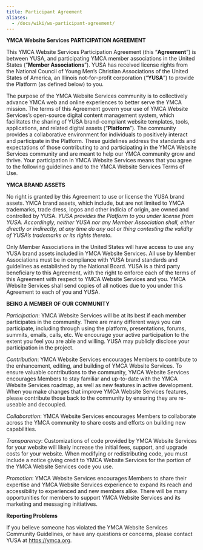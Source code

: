```yaml
---
title: Participant Agreement
aliases:
  - /docs/wiki/ws-participant-agreement/
---
```


**YMCA Website Services PARTICIPATION AGREEMENT**

This YMCA Website Services Participation Agreement (this “**Agreement**”) is between YUSA, and participating YMCA member associations in the United States (“**Member Associations**”). YUSA has received license rights from the National Council of Young Men’s Christian Associations of the United States of America, an Illinois not-for-profit corporation (“**YUSA**”) to provide the Platform (as defined below) to you.

The purpose of the YMCA Website Services community is to collectively advance YMCA web and online experiences to better serve the YMCA mission. The terms of this Agreement govern your use of YMCA Website Services’s open-source digital content management system, which facilitates the sharing of YUSA brand-compliant website templates, tools, applications, and related digital assets (“**Platform**”). The community provides a collaborative environment for individuals to positively interact and participate in the Platform. These guidelines address the standards and expectations of those contributing to and participating in the YMCA Website Services community and are meant to help our YMCA community grow and thrive. Your participation in YMCA Website Services means that you agree to the following guidelines and to the YMCA Website Services Terms of Use.

**YMCA BRAND ASSETS**

No right is granted by this Agreement to use or license the YUSA brand assets. YMCA brand assets, which include, but are not limited to YMCA trademarks, trade dress, logos and other indicia of origin, are owned and controlled by YUSA. _YUSA provides the Platform to you under license from YUSA. Accordingly, neither YUSA nor any Member Association shall, either directly or indirectly, at any time do any act or thing contesting the validity of YUSA’s trademarks or its rights thereto._

Only Member Associations in the United States will have access to use any YUSA brand assets included in YMCA Website Services. All use by Member Associations must be in compliance with YUSA brand standards and guidelines as established by the National Board. YUSA is a third party beneficiary to this Agreement, with the right to enforce each of the terms of this Agreement with respect to YMCA Website Services and you. YMCA Website Services shall send copies of all notices due to you under this Agreement to each of you and YUSA.

**BEING A MEMBER OF OUR COMMUNITY**

_Participation_: YMCA Website Services will be at its best if each member participates in the community. There are many different ways you can participate, including through using the platform, presentations, forums, summits, emails, calls, etc. We encourage your active participation to the extent you feel you are able and willing. YUSA may publicly disclose your participation in the project.

_Contribution_: YMCA Website Services encourages Members to contribute to the enhancement, editing, and building of YMCA Website Services. To ensure valuable contributions to the community, YMCA Website Services encourages Members to stay familiar and up-to-date with the YMCA Website Services roadmap, as well as new features in active development. When you make changes that improve YMCA Website Services features, please contribute those back to the community by ensuring they are re-useable and decoupled.

_Collaboration_: YMCA Website Services encourages Members to collaborate across the YMCA community to share costs and efforts on building new capabilities.

_Transparency_: Customizations of code provided by YMCA Website Services for your website will likely increase the initial fees, support, and upgrade costs for your website. When modifying or redistributing code, you must include a notice giving credit to YMCA Website Services for the portion of the YMCA Website Services code you use.

_Promotion_: YMCA Website Services encourages Members to share their expertise and YMCA Website Services experience to expand its reach and accessibility to experienced and new members alike. There will be many opportunities for members to support YMCA Website Services and its marketing and messaging initiatives.

**Reporting Problems**

If you believe someone has violated the YMCA Website Services Community Guidelines, or have any questions or concerns, please contact YUSA at https://ymca.org.
